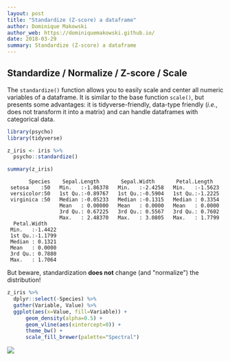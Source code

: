 ```yaml
---
layout: post
title: "Standardize (Z-score) a dataframe"
author: Dominique Makowski
author_web: https://dominiquemakowski.github.io/
date: 2018-03-29
summary: Standardize (Z-score) a dataframe
---
```


Standardize / Normalize / Z-score / Scale
-----------------------------------------

The `standardize()` function allows you to easily scale and center all numeric variables of a dataframe. It is similar to the base function `scale()`, but presents some advantages: it is tidyverse-friendly, data-type friendly (*i.e.*, does not transform it into a matrix) and can handle dataframes with categorical data.

``` r
library(psycho)
library(tidyverse)

z_iris <- iris %>% 
  psycho::standardize() 

summary(z_iris)
```

           Species    Sepal.Length       Sepal.Width       Petal.Length    
     setosa    :50   Min.   :-1.86378   Min.   :-2.4258   Min.   :-1.5623  
     versicolor:50   1st Qu.:-0.89767   1st Qu.:-0.5904   1st Qu.:-1.2225  
     virginica :50   Median :-0.05233   Median :-0.1315   Median : 0.3354  
                     Mean   : 0.00000   Mean   : 0.0000   Mean   : 0.0000  
                     3rd Qu.: 0.67225   3rd Qu.: 0.5567   3rd Qu.: 0.7602  
                     Max.   : 2.48370   Max.   : 3.0805   Max.   : 1.7799  
      Petal.Width     
     Min.   :-1.4422  
     1st Qu.:-1.1799  
     Median : 0.1321  
     Mean   : 0.0000  
     3rd Qu.: 0.7880  
     Max.   : 1.7064  

But beware, standardization **does not** change (and "normalize") the distribution!

``` r
z_iris %>% 
  dplyr::select(-Species) %>% 
  gather(Variable, Value) %>% 
  ggplot(aes(x=Value, fill=Variable)) +
      geom_density(alpha=0.5) +
      geom_vline(aes(xintercept=0)) +
      theme_bw() +
      scale_fill_brewer(palette="Spectral")
```

<img src="https://raw.githubusercontent.com/neuropsychology/psycho.R/master/docs/_posts/2018-03-29-standardize_files/figure-markdown_github/unnamed-chunk-2-1.png" style="display: block; margin: auto;" />
